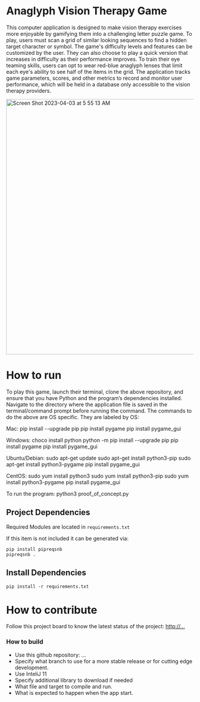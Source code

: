 # Anaglyph Vision Therapy Game

This computer application is designed to make vision therapy exercises more enjoyable by gamifying them into a challenging letter puzzle game. To play, users must scan a grid of similar looking sequences to find a hidden target character or symbol. The game's difficulty levels and features can be customized by the user. They can also choose to play a quick version that increases in difficulty as their performance improves. To train their eye teaming skills, users can opt to wear red-blue anaglyph lenses that limit each eye's ability to see half of the items in the grid. The application tracks game parameters, scores, and other metrics to record and monitor user performance, which will be held in a database only accessible to the vision therapy providers.  
  
<img width="686" alt="Screen Shot 2023-04-03 at 5 55 13 AM" src="https://user-images.githubusercontent.com/123909507/229476595-070cdf54-3ca2-468e-a8db-2b42ad4ebb93.png">

# How to run
To play this game, launch their terminal, clone the above repository, and ensure that you have Python and the program’s dependencies installed. Navigate to the directory where the application file is saved in the terminal/command prompt before running the command. The commands to do the above are OS specific. They are labeled by OS: 

Mac: 
pip install --upgrade pip 
pip install pygame 
pip install pygame_gui

Windows: 
choco install python 
python -m pip install --upgrade pip 
pip install pygame 
pip install pygame_gui

Ubuntu/Debian: 
sudo apt-get update
sudo apt-get install python3-pip 
sudo apt-get install python3-pygame
pip install pygame_gui

CentOS:
sudo yum install python3 
sudo yum install python3-pip
sudo yum install python3-pygame
pip install pygame_gui

To run the program: python3 proof_of_concept.py

## Project Dependencies

Required Modules are located in `requirements.txt`

If this item is not included it can be generated via:

```shell
pip install pipreqsnb
pipreqsnb .
```
## Install Dependencies

```
pip install -r requirements.txt
```

# How to contribute
Follow this project board to know the latest status of the project: [http://...]([http://...])  

### How to build
- Use this github repository: ... 
- Specify what branch to use for a more stable release or for cutting edge development.  
- Use InteliJ 11
- Specify additional library to download if needed 
- What file and target to compile and run. 
- What is expected to happen when the app start. 

